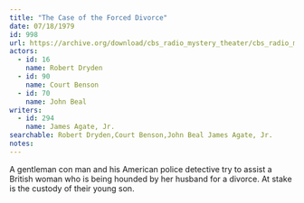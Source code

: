 ```yaml
---
title: "The Case of the Forced Divorce"
date: 07/18/1979
id: 998
url: https://archive.org/download/cbs_radio_mystery_theater/cbs_radio_mystery_theater-0951-1000.zip/cbs_radio_mystery_theater-0951-1000%2Fcbsrmt_0998_the_case_of_the_forced_divorce.mp3
actors:  
  - id: 16
    name: Robert Dryden  
  - id: 90
    name: Court Benson  
  - id: 70
    name: John Beal
writers:  
  - id: 294
    name: James Agate, Jr.
searchable: Robert Dryden,Court Benson,John Beal James Agate, Jr.
notes:  
---
```

A gentleman con man and his American police detective try to assist a British woman who is being hounded by her husband for a divorce. At stake is the custody of their young son.
